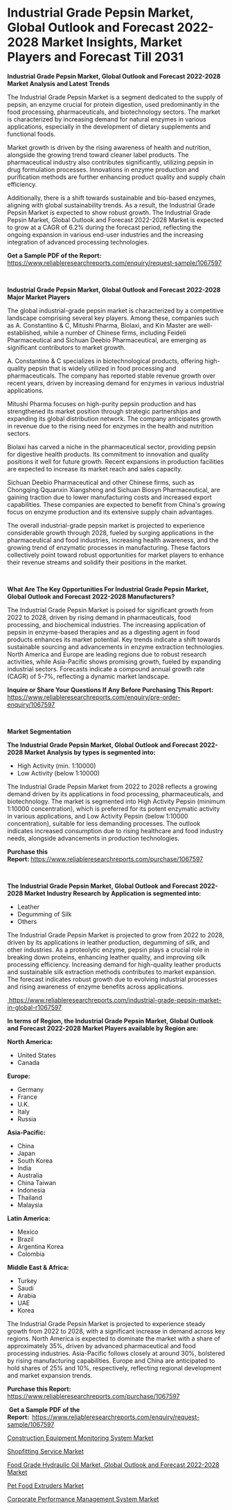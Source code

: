 <p><h1>Industrial Grade Pepsin Market, Global Outlook and Forecast 2022-2028 Market Insights, Market Players and Forecast Till 2031</h1></p><p><strong>Industrial Grade Pepsin Market, Global Outlook and Forecast 2022-2028 Market Analysis and Latest Trends</strong></p>
<p><p>The Industrial Grade Pepsin Market is a segment dedicated to the supply of pepsin, an enzyme crucial for protein digestion, used predominantly in the food processing, pharmaceuticals, and biotechnology sectors. The market is characterized by increasing demand for natural enzymes in various applications, especially in the development of dietary supplements and functional foods. </p><p>Market growth is driven by the rising awareness of health and nutrition, alongside the growing trend toward cleaner label products. The pharmaceutical industry also contributes significantly, utilizing pepsin in drug formulation processes. Innovations in enzyme production and purification methods are further enhancing product quality and supply chain efficiency.</p><p>Additionally, there is a shift towards sustainable and bio-based enzymes, aligning with global sustainability trends. As a result, the Industrial Grade Pepsin Market is expected to show robust growth. The Industrial Grade Pepsin Market, Global Outlook and Forecast 2022-2028 Market is expected to grow at a CAGR of 6.2% during the forecast period, reflecting the ongoing expansion in various end-user industries and the increasing integration of advanced processing technologies.</p></p>
<p><strong>Get a Sample PDF of the Report:&nbsp;</strong> <a href="https://www.reliableresearchreports.com/enquiry/request-sample/1067597?utm_campaign=24&utm_medium=2&utm_source=Github&utm_content=ia&utm_term=04122024&utm_id=industrial-grade-pepsin-market-global-outlook-and-forecast-2022-2028">https://www.reliableresearchreports.com/enquiry/request-sample/1067597</a></p>
<p>&nbsp;</p>
<p><strong>Industrial Grade Pepsin Market, Global Outlook and Forecast 2022-2028 Major Market Players</strong></p>
<p><p>The global industrial-grade pepsin market is characterized by a competitive landscape comprising several key players. Among these, companies such as A. Constantino & C, Mitushi Pharma, Biolaxi, and Kin Master are well-established, while a number of Chinese firms, including Feideli Pharmaceutical and Sichuan Deebio Pharmaceutical, are emerging as significant contributors to market growth.</p><p>A. Constantino & C specializes in biotechnological products, offering high-quality pepsin that is widely utilized in food processing and pharmaceuticals. The company has reported stable revenue growth over recent years, driven by increasing demand for enzymes in various industrial applications.</p><p>Mitushi Pharma focuses on high-purity pepsin production and has strengthened its market position through strategic partnerships and expanding its global distribution network. The company anticipates growth in revenue due to the rising need for enzymes in the health and nutrition sectors.</p><p>Biolaxi has carved a niche in the pharmaceutical sector, providing pepsin for digestive health products. Its commitment to innovation and quality positions it well for future growth. Recent expansions in production facilities are expected to increase its market reach and sales capacity.</p><p>Sichuan Deebio Pharmaceutical and other Chinese firms, such as Chongqing Qquanxin Xiangsheng and Sichuan Biosyn Pharmaceutical, are gaining traction due to lower manufacturing costs and increased export capabilities. These companies are expected to benefit from China's growing focus on enzyme production and its extensive supply chain advantages.</p><p>The overall industrial-grade pepsin market is projected to experience considerable growth through 2028, fueled by surging applications in the pharmaceutical and food industries, increasing health awareness, and the growing trend of enzymatic processes in manufacturing. These factors collectively point toward robust opportunities for market players to enhance their revenue streams and solidify their positions in the market.</p></p>
<p>&nbsp;</p>
<p><strong>What Are The Key Opportunities For Industrial Grade Pepsin Market, Global Outlook and Forecast 2022-2028 Manufacturers?</strong></p>
<p><p>The Industrial Grade Pepsin Market is poised for significant growth from 2022 to 2028, driven by rising demand in pharmaceuticals, food processing, and biochemical industries. The increasing application of pepsin in enzyme-based therapies and as a digesting agent in food products enhances its market potential. Key trends indicate a shift towards sustainable sourcing and advancements in enzyme extraction technologies. North America and Europe are leading regions due to robust research activities, while Asia-Pacific shows promising growth, fueled by expanding industrial sectors. Forecasts indicate a compound annual growth rate (CAGR) of 5-7%, reflecting a dynamic market landscape.</p></p>
<p><strong>Inquire or Share Your Questions If Any Before Purchasing This Report:</strong> <a href="https://www.reliableresearchreports.com/enquiry/pre-order-enquiry/1067597?utm_campaign=24&utm_medium=2&utm_source=Github&utm_content=ia&utm_term=04122024&utm_id=industrial-grade-pepsin-market-global-outlook-and-forecast-2022-2028">https://www.reliableresearchreports.com/enquiry/pre-order-enquiry/1067597</a></p>
<p>&nbsp;</p>
<p><strong>Market Segmentation</strong></p>
<p><strong>The Industrial Grade Pepsin Market, Global Outlook and Forecast 2022-2028 Market Analysis by types is segmented into:</strong></p>
<p><ul><li>High Activity (min. 1:10000)</li><li>Low Activity (below 1:10000)</li></ul></p>
<p><p>The Industrial Grade Pepsin Market from 2022 to 2028 reflects a growing demand driven by its applications in food processing, pharmaceuticals, and biotechnology. The market is segmented into High Activity Pepsin (minimum 1:10000 concentration), which is preferred for its potent enzymatic activity in various applications, and Low Activity Pepsin (below 1:10000 concentration), suitable for less demanding processes. The outlook indicates increased consumption due to rising healthcare and food industry needs, alongside advancements in production technologies.</p></p>
<p><strong>Purchase this Report:&nbsp;</strong><a href="https://www.reliableresearchreports.com/purchase/1067597?utm_campaign=24&utm_medium=2&utm_source=Github&utm_content=ia&utm_term=04122024&utm_id=industrial-grade-pepsin-market-global-outlook-and-forecast-2022-2028">https://www.reliableresearchreports.com/purchase/1067597</a></p>
<p>&nbsp;</p>
<p><strong>The Industrial Grade Pepsin Market, Global Outlook and Forecast 2022-2028 Market Industry Research by Application is segmented into:</strong></p>
<p><ul><li>Leather</li><li>Degumming of Silk</li><li>Others</li></ul></p>
<p><p>The Industrial Grade Pepsin Market is projected to grow from 2022 to 2028, driven by its applications in leather production, degumming of silk, and other industries. As a proteolytic enzyme, pepsin plays a crucial role in breaking down proteins, enhancing leather quality, and improving silk processing efficiency. Increasing demand for high-quality leather products and sustainable silk extraction methods contributes to market expansion. The forecast indicates robust growth due to evolving industrial processes and rising awareness of enzyme benefits across applications.</p></p>
<p><a href="https://www.reliableresearchreports.com/industrial-grade-pepsin-market-in-global-r1067597?utm_campaign=24&utm_medium=2&utm_source=Github&utm_content=ia&utm_term=04122024&utm_id=industrial-grade-pepsin-market-global-outlook-and-forecast-2022-2028">&nbsp;https://www.reliableresearchreports.com/industrial-grade-pepsin-market-in-global-r1067597</a></p>
<p><strong>In terms of Region, the Industrial Grade Pepsin Market, Global Outlook and Forecast 2022-2028 Market Players available by Region are:</strong></p>
<p>
    <p> <strong> North America: </strong>
        <ul>
            <li>United States</li>
            <li>Canada</li>
        </ul>
        </p> 
    <p> <strong> Europe: </strong>
        <ul>
            <li>Germany</li>
            <li>France</li>
            <li>U.K.</li>
            <li>Italy</li>
            <li>Russia</li>
        </ul>
        </p> 
    <p> <strong> Asia-Pacific: </strong>
        <ul>
            <li>China</li>
            <li>Japan</li>
            <li>South Korea</li>
            <li>India</li>
            <li>Australia</li>
            <li>China Taiwan</li>
            <li>Indonesia</li>
            <li>Thailand</li>
            <li>Malaysia</li>
        </ul>
        </p> 
    <p> <strong> Latin America: </strong>
        <ul>
            <li>Mexico</li>
            <li>Brazil</li>
            <li>Argentina Korea</li>
            <li>Colombia</li>
        </ul>
        </p> 
    <p> <strong> Middle East & Africa: </strong>
        <ul>
            <li>Turkey</li>
            <li>Saudi</li>
            <li>Arabia</li>
            <li>UAE</li>
            <li>Korea</li>
        </ul>
    </p>
    </p>
<p><p>The Industrial Grade Pepsin Market is projected to experience steady growth from 2022 to 2028, with a significant increase in demand across key regions. North America is expected to dominate the market with a share of approximately 35%, driven by advanced pharmaceutical and food processing industries. Asia-Pacific follows closely at around 30%, bolstered by rising manufacturing capabilities. Europe and China are anticipated to hold shares of 25% and 10%, respectively, reflecting regional development and market expansion trends.</p></p>
<p><strong>Purchase this Report: </strong><a href="https://www.reliableresearchreports.com/purchase/1067597?utm_campaign=24&utm_medium=2&utm_source=Github&utm_content=ia&utm_term=04122024&utm_id=industrial-grade-pepsin-market-global-outlook-and-forecast-2022-2028">https://www.reliableresearchreports.com/purchase/1067597</a></p>
<p>&nbsp;<strong>Get a Sample PDF of the Report:&nbsp;&nbsp;</strong><a href="https://www.reliableresearchreports.com/enquiry/request-sample/1067597?utm_campaign=24&utm_medium=2&utm_source=Github&utm_content=ia&utm_term=04122024&utm_id=industrial-grade-pepsin-market-global-outlook-and-forecast-2022-2028">https://www.reliableresearchreports.com/enquiry/request-sample/1067597</a></p>
<p><strong></strong></p>
<p><p><a href="https://www.linkedin.com/pulse/forecasting-construction-equipment-monitoring-system-market-oq7cc?utm_campaign=24&utm_medium=2&utm_source=Github&utm_content=ia&utm_term=04122024&utm_id=industrial-grade-pepsin-market-global-outlook-and-forecast-2022-2028">Construction Equipment Monitoring System Market</a></p><p><a href="https://issuu.com/reportprime-2/docs/shopfitting-service-market-size-2030.pptx?utm_campaign=24&utm_medium=2&utm_source=Github&utm_content=ia&utm_term=04122024&utm_id=industrial-grade-pepsin-market-global-outlook-and-forecast-2022-2028">Shopfitting Service Market</a></p><p><a href="https://github.com/santosh758595/Market-Research-Report-List-6/blob/main/food-grade-hydraulic-oil-market-global-outlook-and-forecast-2022-2028-market.md?utm_campaign=24&utm_medium=2&utm_source=Github&utm_content=ia&utm_term=04122024&utm_id=industrial-grade-pepsin-market-global-outlook-and-forecast-2022-2028">Food Grade Hydraulic Oil Market, Global Outlook and Forecast 2022-2028 Market</a></p><p><a href="https://issuu.com/reportprime-2/docs/pet-food-extruders-market-size-2030.pptx?utm_campaign=24&utm_medium=2&utm_source=Github&utm_content=ia&utm_term=04122024&utm_id=industrial-grade-pepsin-market-global-outlook-and-forecast-2022-2028">Pet Food Extruders Market</a></p><p><a href="https://www.linkedin.com/pulse/sustaining-industry-growth-study-corporate-performance-management-sclzc?utm_campaign=24&utm_medium=2&utm_source=Github&utm_content=ia&utm_term=04122024&utm_id=industrial-grade-pepsin-market-global-outlook-and-forecast-2022-2028">Corporate Performance Management System Market</a></p></p>